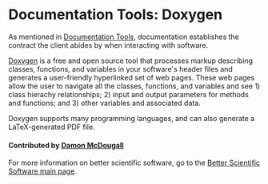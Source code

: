 # Documentation Tools: Doxygen

As mentioned in [Documentation Tools](DocumentationTools.md), documentation
establishes the contract the client abides by when interacting with software.

[Doxygen](http://www.stack.nl/~dimitri/doxygen/index.html) is a free and open
source tool that processes markup describing classes, functions, and variables
in your software's header files and generates a user-friendly hyperlinked set
of web pages.  These web pages allow the user to navigate all the classes,
functions, and variables and see 1) class hierachy relationships; 2) input and
output parameters for methods and functions; and 3) other variables and
associated data.

Doxygen supports many programming languages, and can also generate a
LaTeX-generated PDF file.

#### Contributed by [Damon McDougall](https://github.com/dmcdougall)

For more information on better scientific software, go to the
[Better Scientific Software main page](http://betterscientificsoftware.info).

<!---
Publish: yes
Categories: development
Topics: documentation
Tags: tool
Level: 2
Prerequisites: defaults
Aggregate: subresource
--->
